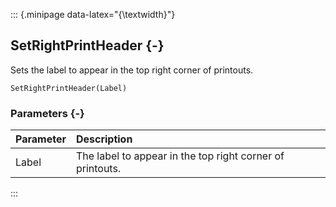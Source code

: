 ::: {.minipage data-latex="{\textwidth}"}
## SetRightPrintHeader {-}

Sets the label to appear in the top right corner of printouts.

```{sql}
SetRightPrintHeader(Label)
```

### Parameters {-}

**Parameter** | **Description**
| :-- | :-- |
Label | The label to appear in the top right corner of printouts.
:::
